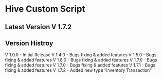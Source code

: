 # **Hive Custom Script**

## **Latest Version V 1.7.2**

## **Version Histroy**

  V 1.0.0 - Initial Release
  V 1.4.0 - Bugs fixing & added features
  V 1.5.0 - Bugs fixing & added features
  V 1.6.0 - Bugs fixing & added features
  V 1.7.0 - Bugs fixing & added features
  V 1.7.0 - Bugs fixing & added features
    V 1.7.1 - Bugs fixing & added features
    V 1.7.2 - Added new type "Inventory Transaction"
